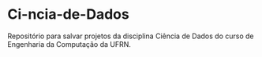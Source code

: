# Ci-ncia-de-Dados
Repositório para salvar projetos da disciplina Ciência de Dados do curso de Engenharia da Computação da UFRN.

